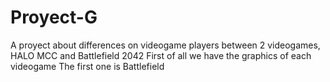 # Proyect-G
A proyect about differences on videogame players between 2 videogames, HALO MCC and Battlefield 2042
First of all we have the graphics of each videogame
The first one is Battlefield
